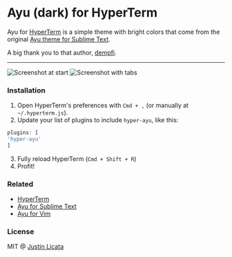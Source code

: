 # Ayu (dark) for HyperTerm

Ayu for [HyperTerm](https://hyper.is/) is a simple theme with
bright colors that come from the original
[Ayu theme for Sublime Text](https://github.com/dempfi/ayu).

A big thank you to that author, [dempfi](https://github.com/dempfi).

---

![Screenshot at start](https://raw.githubusercontent.com/licatajustin/hyper-ayu/master/images/start.png)
![Screenshot with tabs](https://raw.githubusercontent.com/licatajustin/hyper-ayu/master/images/diff.png)

### Installation

1. Open HyperTerm's preferences with `Cmd + ,` (or manually at `~/.hyperterm.js`).
2. Update your list of plugins to include `hyper-ayu`, like this:

  ```javascript
plugins: [
  'hyper-ayu'
]
```
3. Fully reload HyperTerm (`Cmd + Shift + R`)
4. Profit!

### Related

- [HyperTerm](https://hyper.is/)
- [Ayu for Sublime Text](https://github.com/dempfi/ayu)
- [Ayu for Vim](https://github.com/ayu-theme/ayu-vim)

### License

MIT @ [Justin Licata](https://twitter.com/justinlicata)
